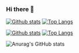 ### Hi there 👋

<!--
**ZorionMax/ZorionMax** is a ✨ _special_ ✨ repository because its `README.md` (this file) appears on your GitHub profile.

Here are some ideas to get you started:

- 🔭 I’m currently working on ...
- 🌱 I’m currently learning ...
- 👯 I’m looking to collaborate on ...
- 🤔 I’m looking for help with ...
- 💬 Ask me about ...
- 📫 How to reach me: ...
- 😄 Pronouns: ...
- ⚡ Fun fact: ...
-->
<!-- https://github.com/anuraghazra/github-readme-stats -->
[![Github stats](https://github-readme-stats.vercel.app/api?username=ZorionMax&hide_border=true#gh-light-mode-only)](https://github.com/ZorionMax#gh-light-mode-only)
[![Top Langs](https://github-readme-stats.vercel.app/api/top-langs/?username=ZorionMax&hide_border=true&layout=compact#gh-light-mode-only)](https://github.com/ZorionMax#gh-light-mode-only)

[![Github stats](https://github-readme-stats.vercel.app/api?username=ZorionMax&hide_border=true&theme=github_dark&show_icons=true#gh-dark-mode-only)](https://github.com/XTsat#gh-dark-mode-only)
[![Top Langs](https://github-readme-stats.vercel.app/api/top-langs/?username=ZorionMax&hide_border=true&theme=github_dark&layout=compact#gh-dark-mode-only)](https://github.com/ZorionMax#gh-dark-mode-only)

![Anurag's GitHub stats](https://github-readme-stats.vercel.app/api?username=ZorionMax&theme=dracula&show_icons=true)

